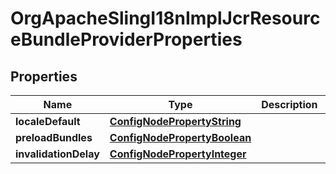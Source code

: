 
# OrgApacheSlingI18nImplJcrResourceBundleProviderProperties

## Properties
Name | Type | Description | Notes
------------ | ------------- | ------------- | -------------
**localeDefault** | [**ConfigNodePropertyString**](ConfigNodePropertyString.md) |  |  [optional]
**preloadBundles** | [**ConfigNodePropertyBoolean**](ConfigNodePropertyBoolean.md) |  |  [optional]
**invalidationDelay** | [**ConfigNodePropertyInteger**](ConfigNodePropertyInteger.md) |  |  [optional]



